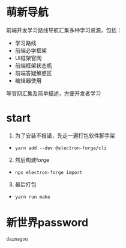 # 萌新导航
前端开发学习路线导航汇集多种学习资源，包括：
- 学习路线
- 前端必学框架
- UI框架官网
- 前端框架状态机
- 前端答疑解惑区
- 编辑器使用 

等官网汇集及简单描述，方便开发者学习 

# start
1. 为了安装不报错，先走一遍打包软件脚手架

- ``` yarn add --dev @electron-forge/cli ```

2. 然后构建forge

- ``` npx electron-forge import  ```

3. 最后打包

- ``` yarn run make ```

# 新世界password
`daimagou`